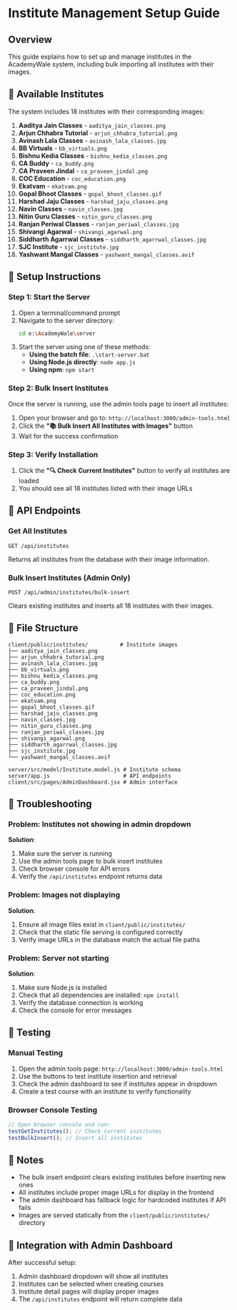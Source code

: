 # Institute Management Setup Guide

## Overview

This guide explains how to set up and manage institutes in the AcademyWale system, including bulk importing all institutes with their images.

## 🏫 Available Institutes

The system includes 18 institutes with their corresponding images:

1. **Aaditya Jain Classes** - `aaditya_jain_classes.png`
2. **Arjun Chhabra Tutorial** - `arjun_chhabra_tutorial.png`
3. **Avinash Lala Classes** - `avinash_lala_classes.jpg`
4. **BB Virtuals** - `bb_virtuals.png`
5. **Bishnu Kedia Classes** - `bishnu_kedia_classes.png`
6. **CA Buddy** - `ca_buddy.png`
7. **CA Praveen Jindal** - `ca_praveen_jindal.png`
8. **COC Education** - `coc_education.png`
9. **Ekatvam** - `ekatvam.png`
10. **Gopal Bhoot Classes** - `gopal_bhoot_classes.gif`
11. **Harshad Jaju Classes** - `harshad_jaju_classes.png`
12. **Navin Classes** - `navin_classes.jpg`
13. **Nitin Guru Classes** - `nitin_guru_classes.png`
14. **Ranjan Periwal Classes** - `ranjan_periwal_classes.jpg`
15. **Shivangi Agarwal** - `shivangi_agarwal.png`
16. **Siddharth Agarrwal Classes** - `siddharth_agarrwal_classes.jpg`
17. **SJC Institute** - `sjc_institute.jpg`
18. **Yashwant Mangal Classes** - `yashwant_mangal_classes.avif`

## 🚀 Setup Instructions

### Step 1: Start the Server

1. Open a terminal/command prompt
2. Navigate to the server directory:
   ```bash
   cd e:\AcademyWale\server
   ```
3. Start the server using one of these methods:
   - **Using the batch file**: `.\start-server.bat`
   - **Using Node.js directly**: `node app.js`
   - **Using npm**: `npm start`

### Step 2: Bulk Insert Institutes

Once the server is running, use the admin tools page to insert all institutes:

1. Open your browser and go to: `http://localhost:3000/admin-tools.html`
2. Click the **"📚 Bulk Insert All Institutes with Images"** button
3. Wait for the success confirmation

### Step 3: Verify Installation

1. Click the **"🔍 Check Current Institutes"** button to verify all institutes are loaded
2. You should see all 18 institutes listed with their image URLs

## 🔧 API Endpoints

### Get All Institutes

```
GET /api/institutes
```

Returns all institutes from the database with their image information.

### Bulk Insert Institutes (Admin Only)

```
POST /api/admin/institutes/bulk-insert
```

Clears existing institutes and inserts all 18 institutes with their images.

## 📁 File Structure

```
client/public/institutes/          # Institute images
├── aaditya_jain_classes.png
├── arjun_chhabra_tutorial.png
├── avinash_lala_classes.jpg
├── bb_virtuals.png
├── bishnu_kedia_classes.png
├── ca_buddy.png
├── ca_praveen_jindal.png
├── coc_education.png
├── ekatvam.png
├── gopal_bhoot_classes.gif
├── harshad_jaju_classes.png
├── navin_classes.jpg
├── nitin_guru_classes.png
├── ranjan_periwal_classes.jpg
├── shivangi_agarwal.png
├── siddharth_agarrwal_classes.jpg
├── sjc_institute.jpg
└── yashwant_mangal_classes.avif

server/src/model/Institute.model.js # Institute schema
server/app.js                       # API endpoints
client/src/pages/AdminDashboard.jsx # Admin interface
```

## 🐛 Troubleshooting

### Problem: Institutes not showing in admin dropdown

**Solution**:

1. Make sure the server is running
2. Use the admin tools page to bulk insert institutes
3. Check browser console for API errors
4. Verify the `/api/institutes` endpoint returns data

### Problem: Images not displaying

**Solution**:

1. Ensure all image files exist in `client/public/institutes/`
2. Check that the static file serving is configured correctly
3. Verify image URLs in the database match the actual file paths

### Problem: Server not starting

**Solution**:

1. Make sure Node.js is installed
2. Check that all dependencies are installed: `npm install`
3. Verify the database connection is working
4. Check the console for error messages

## 🎯 Testing

### Manual Testing

1. Open the admin tools page: `http://localhost:3000/admin-tools.html`
2. Use the buttons to test institute insertion and retrieval
3. Check the admin dashboard to see if institutes appear in dropdown
4. Create a test course with an institute to verify functionality

### Browser Console Testing

```javascript
// Open browser console and run:
testGetInstitutes(); // Check current institutes
testBulkInsert(); // Insert all institutes
```

## 📝 Notes

- The bulk insert endpoint clears existing institutes before inserting new ones
- All institutes include proper image URLs for display in the frontend
- The admin dashboard has fallback logic for hardcoded institutes if API fails
- Images are served statically from the `client/public/institutes/` directory

## 🔄 Integration with Admin Dashboard

After successful setup:

1. Admin dashboard dropdown will show all institutes
2. Institutes can be selected when creating courses
3. Institute detail pages will display proper images
4. The `/api/institutes` endpoint will return complete data
